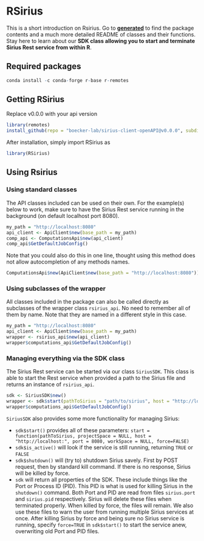 # RSirius
This is a short introduction on Rsirius. Go to [**generated**](generated) to find the package contents and a much more detailed README of classes and their functions. Stay here to learn about our **SDK class allowing you to start and terminate Sirius Rest service from within R**.
## Required packages
```R
conda install -c conda-forge r-base r-remotes
```
## Getting RSirius
Replace v0.0.0 with your api version
```R
library(remotes)
install_github(repo = "boecker-lab/sirius-client-openAPI@v0.0.0", subdir = "client-api_r/generated", ref = "master", build = TRUE)
```
After installation, simply import RSirius as
```R
library(RSirius)
```
## Using Rsirius
### Using standard classes
The API classes included can be used on their own. For the example(s) below to work, make sure to have the Sirius Rest service running in the background (on default localhost port 8080).
```R
my_path = "http://localhost:8080"
api_client <- ApiClient$new(base_path = my_path)
comp_api <- ComputationsApi$new(api_client) 
comp_api$GetDefaultJobConfig()
```
Note that you could also do this in one line, thought using this method does not allow autocompletion of any methods names.
```R
ComputationsApi$new(ApiClient$new(base_path = "http://localhost:8080"))$GetDefaultJobConfig()
```
### Using subclasses of the wrapper
All classes included in the package can also be called directly as subclasses of the wrapper class `rsirius_api`. No need to remember all of them by name. Note that they are named in a different style in this case.
```R
my_path = "http://localhost:8080"
api_client <- ApiClient$new(base_path = my_path)
wrapper <- rsirius_api$new(api_client)
wrapper$computations_api$GetDefaultJobConfig()
```
### Managing everything via the SDK class
The Sirius Rest service can be started via our class `SiriusSDK`. This class is able to start the Rest service when provided a path to the Sirius file and returns an instance of `rsirius_api`.
```R
sdk <- SiriusSDK$new()
wrapper <- sdk$start(pathToSirius = "path/to/sirius", host = "http://localhost:", port = 8080)  # this returns the wrapper class
wrapper$computations_api$GetDefaultJobConfig()
```
`SiriusSDK` also provides some more functionality for managing Sirius:
- `sdk$start()` provides all of these parameters: `start = function(pathToSirius, projectSpace = NULL, host = "http://localhost:", port = 8080, workSpace = NULL, force=FALSE)`
- `sdk$is_active()` will look if the service is still running, returning `TRUE` or `FALSE`
- `sdk$shutdown()` will (try to) shutdown Sirius savely. First by POST request, then by standard kill command. If there is no response, Sirius will be killed by force.
- `sdk` will return all properties of the SDK. These include things like the Port or Process ID (PID). This PID is what is used for killing Sirius in the `shutdown()` command. Both Port and PID are read from files `sirius.port` and `sirius.pid` respectively. Sirius will delete these files when terminated properly. When killed by force, the files will remain. We also use these files to warn the user from running multiple Sirius services at once. After killing Sirius by force and being sure no Sirius service is running, specify `force=TRUE` in `sdk$start()` to start the service anew, overwriting old Port and PID files.
